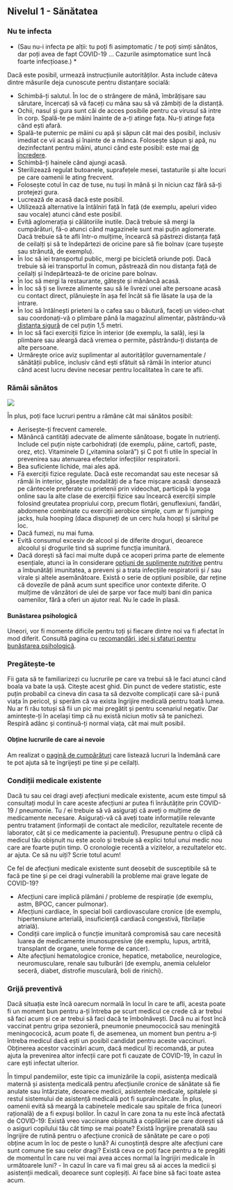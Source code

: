 ## Nivelul 1 - Sănătatea

### Nu te infecta

* (Sau nu-i infecta pe alții: tu poți fi asimptomatic / te poți simți sănătos, dar poți avea de fapt COVID-19 ... Cazurile asimptomatice sunt încă foarte infecțioase.) *

Dacă este posibil, urmează instrucțiunile autorităților. Asta include câteva dintre măsurile deja cunoscute pentru distanțare socială:

* Schimbă-ți salutul. În loc de o strângere de mână, îmbrățișare sau sărutare, încercați să vă faceți cu mâna sau să vă zâmbiți de la distanță.
* Ochii, nasul și gura sunt căi de acces posibile pentru ca virusul să intre în corp. Spală-te pe mâini înainte de a-ți atinge fața. Nu-ți atinge fața când ești afară.
* Spală-te puternic pe mâini cu apă și săpun cât mai des posibil, inclusiv imediat ce vii acasă și înainte de a mânca. Folosește săpun și apă, nu dezinfectant pentru mâini, atunci când este posibil: este mai [de încredere](https://www.nytimes.com/2020/03/13/health/soap-coronavirus-handwashing-germs.html).
* Schimbă-ți hainele când ajungi acasă.
* Sterilizează regulat butoanele, suprafețele mesei, tastaturile și alte locuri pe care oamenii le ating frecvent.
* Folosește cotul în caz de tuse, nu tuși în mână și în niciun caz fără să-ți protejezi gura.
* Lucrează de acasă dacă este posibil.
* Utilizează alternative la întâlniri față în față (de exemplu, apeluri video sau vocale) atunci când este posibil.
* Evită aglomerația și călătoriile inutile. Dacă trebuie să mergi la cumpărături, fă-o atunci când magazinele sunt mai puțin aglomerate. Dacă trebuie să te afli într-o mulțime, încearcă să păstrezi distanța față de ceilalți și să te îndepărtezi de oricine pare să fie bolnav (care tușește sau strănută, de exemplu).
* În loc să iei transportul public, mergi pe bicicletă oriunde poți. Dacă trebuie să iei transportul în comun, păstrează din nou distanța față de ceilalți și îndepărtează-te de oricine pare bolnav.
* În loc să mergi la restaurante, gătește și mănâncă acasă.
* În loc să ți se livreze alimente sau să le livrezi unei alte persoane acasă cu contact direct, plănuiește în așa fel încât să fie lăsate la ușa de la intrare.
* În loc să întâlnești prieteni la o cafea sau o băutură, faceți un video-chat sau coordonați-vă o plimbare până la magazinul alimentar, păstrându-vă [distanța sigură](https://www.who.int/emergencies/diseases/novel-coronavirus-2019/advice-for-public) de cel puțin 1,5 metri.
* În loc să faci exerciții fizice în interior (de exemplu, la sală), ieși la plimbare sau aleargă dacă vremea o permite, păstrându-ți distanța de alte persoane.
* Urmărește orice aviz suplimentar al autorităților guvernamentale / sănătății publice, inclusiv când ești sfătuit să rămâi în interior atunci când acest lucru devine necesar pentru localitatea în care te afli.


### Rămâi sănătos

![](/images/situps.png)

În plus, poți face lucruri pentru a rămâne cât mai sănătos posibil:

* Aerisește-ți frecvent camerele.
* Mănâncă cantități adecvate de alimente sănătoase, bogate în nutrienți. Include cel puțin niște carbohidrați (de exemplu, pâine, cartofi, paste, orez, etc). Vitaminele D („vitamina solară”) și C pot fi utile în special în prevenirea sau atenuarea efectelor infecțiilor respiratorii.
* Bea suficiente lichide, mai ales apă.
* Fă exerciții fizice regulate. Dacă este recomandat sau este necesar să rămâi în interior, găsește modalități de a face mișcare acasă: dansează pe cântecele preferate cu prietenii prin videochat, participă la yoga online sau la alte clase de exerciții fizice sau încearcă exerciții simple folosind greutatea propriului corp, precum flotări, genuflexiuni, fandări, abdomene combinate cu exerciții aerobice simple, cum ar fi jumping jacks, hula hooping (daca dispuneți de un cerc hula hoop) și săritul pe loc.
* Dacă fumezi, nu mai fuma.
* Evită consumul excesiv de alcool și de diferite droguri, deoarece alcoolul și drogurile tind să suprime funcția imunitară.
* Dacă dorești să faci mai multe după ce acoperi prima parte de elemente esențiale, atunci ia în considerare [opțiuni de suplimente nutritive](/complementary) pentru a îmbunătăți imunitatea, a preveni și a trata infecțiile respiratorii și / sau virale și altele asemănătoare. Există o serie de opțiuni posibile, dar reține că dovezile de până acum sunt specifice unor contexte diferite. O mulțime de vânzători de ulei de șarpe vor face mulți bani din panica oamenilor, fără a oferi un ajutor real. Nu le cade în plasă.

#### Bunăstarea psihologică

Uneori, vor fi momente dificile pentru toți și fiecare dintre noi va fi afectat în mod diferit. Consultă pagina cu [recomandări, idei și sfaturi pentru bunăstarea psihologică](/psychological).

### Pregătește-te

Fii gata să te familiarizezi cu lucrurile pe care va trebui să le faci atunci când boala va bate la ușă. Citește acest ghid. Din punct de vedere statistic, este puțin probabil ca cineva din casa ta să dezvolte complicații care să-i pună viața în pericol, și sperăm că va exista îngrijire medicală pentru toată lumea. Nu ar fi rău totuși să fii un pic mai pregătit și pentru scenariul negativ. Dar amintește-ți în același timp că nu există niciun motiv să te panichezi. Respiră adânc și continuă-ți normal viața, cât mai mult posibil.

#### Obține lucrurile de care ai nevoie

Am realizat o [pagină de cumpărături](/shopping) care listează lucruri la îndemână care te pot ajuta să te îngrijești pe tine și pe ceilalți.

### Condiții medicale existente

Dacă tu sau cei dragi aveți afecțiuni medicale existente, acum este timpul să consultați modul în care aceste afecțiuni ar putea fi înrăutățite prin COVID-19 / pneumonie. Tu / ei trebuie să vă asigurați că aveți o mulțime de medicamente necesare. Asigurați-vă că aveți toate informațiile relevante pentru tratament (informații de contact ale medicilor, rezultatele recente de laborator, cât și ce medicamente ia pacientul). Presupune pentru o clipă că medicul tău obișnuit nu este acolo și trebuie să explici totul unui medic nou care are foarte puțin timp. O cronologie recentă a vizitelor, a rezultatelor etc. ar ajuta. Ce să nu uiți? Scrie totul acum!

Ce fel de afecțiuni medicale existente sunt deosebit de susceptibile să te facă pe tine și pe cei dragi vulnerabili la probleme mai grave legate de COVID-19?
- Afecțiuni care implică plămâni / probleme de respirație (de exemplu, astm, BPOC, cancer pulmonar).
- Afecțiuni cardiace, în special boli cardiovasculare cronice (de exemplu, hipertensiune arterială, insuficiență cardiacă congestivă, fibrilație atrială).
- Condiții care implică o funcție imunitară compromisă sau care necesită luarea de medicamente imunosupresive (de exemplu, lupus, artrită, transplant de organe, unele forme de cancer).
- Alte afecțiuni hematologice cronice, hepatice, metabolice, neurologice, neuromusculare, renale sau tulburări (de exemplu, anemia celulelor seceră, diabet, distrofie musculară, boli de rinichi).

### Grijă preventivă

Dacă situația este încă oarecum normală în locul în care te afli, acesta poate fi un moment bun pentru a-ți întreba pe scurt medicul ce crede că ar trebui să faci acum și ce ar trebui să faci dacă te îmbolnăvești. Dacă nu ai fost încă vaccinat pentru gripa sezonieră, pneumonie pneumococică sau meningită meningococică, acum poate fi, de asemenea, un moment bun pentru a-ți întreba medicul dacă ești un posibil candidat pentru aceste vaccinuri. Obținerea acestor vaccinări acum, dacă medicul îți recomandă, ar putea ajuta la prevenirea altor infecții care pot fi cauzate de COVID-19, în cazul în care ești infectat ulterior.

În timpul pandemiilor, este tipic ca imunizările la copii, asistența medicală maternă și asistența medicală pentru afecțiunile cronice de sănătate să fie anulate sau întârziate, deoarece medicii, asistentele medicale, spitalele și restul sistemului de asistență medicală pot fi supraîncărcate. În plus, oamenii evită să meargă la cabinetele medicale sau spitale de frica (uneori rațională) de a fi expuși bolilor. În cazul în care zona ta nu este încă afectată de COVID-19: Există vreo vaccinare obișnuită a copilăriei pe care dorești să o asiguri copilului tău cât timp se mai poate? Există îngrijire prenatală sau îngrijire de rutină pentru o afecțiune cronică de sănătate pe care o poți obține acum în loc de peste o lună? Ai cunoștință despre alte afecțiuni care sunt comune ție sau celor dragi? Există ceva ce poți face pentru a te pregăti de momentul în care nu vei mai avea acces normal la îngrijiri medicale în următoarele luni? -  în cazul în care va fi mai greu să ai acces la medicii și asistenții medicali, deoarece sunt copleșiți. Ai face bine să faci toate astea acum.
